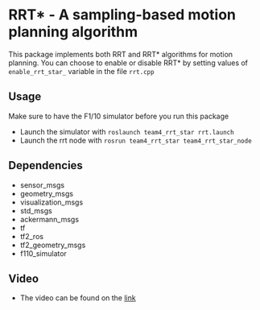 # RRT* - A sampling-based motion planning algorithm

This package implements both RRT and RRT* algorithms for motion planning. You can choose to enable or disable RRT* by setting values of `enable_rrt_star_` variable in the file `rrt.cpp`

## Usage

Make sure to have the F1/10 simulator before you run this package
- Launch the simulator with `roslaunch team4_rrt_star rrt.launch`
- Launch the rrt node with `rosrun team4_rrt_star team4_rrt_star_node`

## Dependencies
- sensor_msgs
- geometry_msgs
- visualization_msgs
- std_msgs
- ackermann_msgs
- tf
- tf2_ros
- tf2_geometry_msgs
- f110_simulator

## Video
- The video can be found on the [link](https://youtu.be/utUAKjqXxJI)
